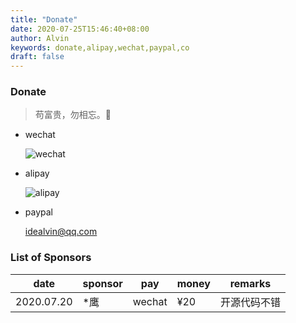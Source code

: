 ```yaml
---
title: "Donate"
date: 2020-07-25T15:46:40+08:00
author: Alvin
keywords: donate,alipay,wechat,paypal,co
draft: false
---
```


### Donate

> 苟富贵，勿相忘。🙏

- wechat

  ![wechat](/images/wx.png "wechat")

- alipay

  ![alipay](/images/zfb.png "alipay")

- paypal

  idealvin@qq.com


### List of Sponsors

|    date    |  sponsor  |   pay   |  money  |       remarks        |
|------------|-----------|---------|---------|----------------------|
| 2020.07.20 |   *鹰     |  wechat |  ¥20    |开源代码不错            |

